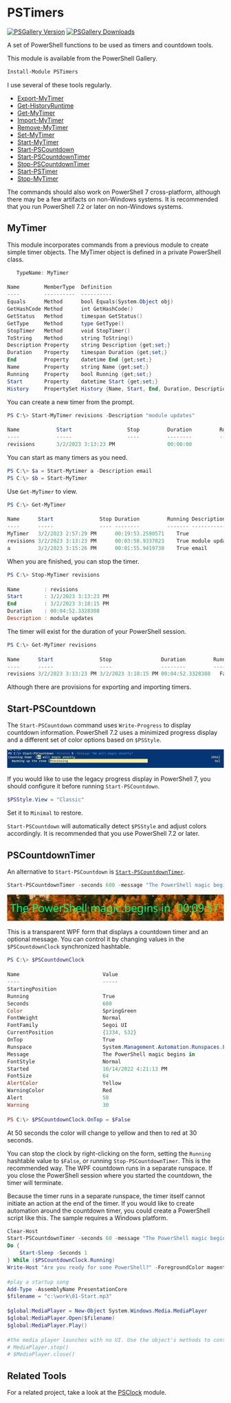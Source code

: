 # PSTimers

[![PSGallery Version](https://img.shields.io/powershellgallery/v/PSTimers.png?style=for-the-badge&label=PowerShell%20Gallery)](https://www.powershellgallery.com/packages/PSTimers/) [![PSGallery Downloads](https://img.shields.io/powershellgallery/dt/PSTimers.png?style=for-the-badge&label=Downloads)](https://www.powershellgallery.com/packages/PSTimers/)

A set of PowerShell functions to be used as timers and countdown tools.

This module is available from the PowerShell Gallery.

```powershell
Install-Module PSTimers
```

I use several of these tools regularly.

* [Export-MyTimer](Docs/Export-MyTimer.md)
* [Get-HistoryRuntime](Docs/Get-HistoryRuntime.md)
* [Get-MyTimer](Docs/Get-MyTimer.md)
* [Import-MyTimer](Docs/Import-MyTimer.md)
* [Remove-MyTimer](Docs/Remove-MyTimer.md)
* [Set-MyTimer](Docs/Set-MyTimer.md)
* [Start-MyTimer](Docs/Start-MyTimer.md)
* [Start-PSCountdown](Docs/Start-PSCountdown.md)
* [Start-PSCountdownTimer](Docs/Start-PSCountdownTimer.md)
* [Stop-PSCountdownTimer](Docs/Stop-PSCountdownTimer.md)
* [Start-PSTimer](Docs/Start-PSTimer.md)
* [Stop-MyTimer](Docs/Stop-MyTimer.md)

The commands should also work on PowerShell 7 cross-platform, although there may be a few artifacts on non-Windows systems. It is recommended that you run PowerShell 7.2 or later on non-Windows systems.

## MyTimer

This module incorporates commands from a previous module to create simple timer objects. The MyTimer object is defined in a private PowerShell class.

```powershell
   TypeName: MyTimer

Name        MemberType  Definition
----        ----------  ----------
Equals      Method      bool Equals(System.Object obj)
GetHashCode Method      int GetHashCode()
GetStatus   Method      timespan GetStatus()
GetType     Method      type GetType()
StopTimer   Method      void StopTimer()
ToString    Method      string ToString()
Description Property    string Description {get;set;}
Duration    Property    timespan Duration {get;set;}
End         Property    datetime End {get;set;}
Name        Property    string Name {get;set;}
Running     Property    bool Running {get;set;}
Start       Property    datetime Start {get;set;}
History     PropertySet History {Name, Start, End, Duration, Description}
```

You can create a new timer from the prompt.

```powershell
PS C:\> Start-MyTimer revisions -Description "module updates"

Name            Start                  Stop         Duration         Running Description
----            -----                  ----         --------         ------- -----------
revisions       3/2/2023 3:13:23 PM                 00:00:00            True module updates
```

You can start as many timers as you need.

```powershell
PS C:\> $a = Start-Mytimer a -Description email
PS C:\> $b = Start-MyTimer
```

Use `Get-MyTimer` to view.

```powershell
PS C:\> Get-MyTimer

Name      Start               Stop Duration         Running Description
----      -----               ---- --------         ------- -----------
MyTimer   3/2/2023 2:57:29 PM      00:19:53.2590571    True
revisions 3/2/2023 3:13:23 PM      00:03:58.9337823    True module updates
a         3/2/2023 3:15:26 PM      00:01:55.9419730    True email
```

When you are finished, you can stop the timer.

```powershell
PS C:\> Stop-MyTimer revisions

Name        : revisions
Start       : 3/2/2023 3:13:23 PM
End         : 3/2/2023 3:18:15 PM
Duration    : 00:04:52.3328308
Description : module updates
```

The timer will exist for the duration of your PowerShell session.

```powershell
PS C:\> Get-MyTimer revisions

Name      Start               Stop                Duration         Running Description
----      -----               ----                --------         ------- -----------
revisions 3/2/2023 3:13:23 PM 3/2/2023 3:18:15 PM 00:04:52.3328308   False module updates
```

Although there are provisions for exporting and importing timers.

## Start-PSCountdown

The `Start-PSCountdown` command uses `Write-Progress` to display countdown information. PowerShell 7.2 uses a minimized progress display and a different set of color options based on `$PSStyle`.

![PS7 PSCountdown](images/ps7-pscountdown.png)

If you would like to use the legacy progress display in PowerShell 7, you should configure it before running `Start-PSCountdown`.

```powershell
$PSStyle.View = "Classic"
```

Set it to `Minimal` to restore.

`Start-PSCountdown` will automatically detect `$PSStyle` and adjust colors accordingly. It is recommended that you use PowerShell 7.2 or later.

## PSCountdownTimer

An alternative to `Start-PSCountdown` is [`Start-PSCountdownTimer`](Docs/Start-PSCountdownTimer.md).

```powershell
Start-PSCountdownTimer -seconds 600 -message "The PowerShell magic begins in " -FontSize 64 -Color SpringGreen -OnTop
```

![PSCountdownTimer](images/pscountdowntimer.png)

This is a transparent WPF form that displays a countdown timer and an optional message. You can control it by changing values in the `$PSCountdownClock` synchronized hashtable.

```powershell
PS C:\> $PSCountdownClock

Name                           Value
----                           -----
StartingPosition
Running                        True
Seconds                        600
Color                          SpringGreen
FontWeight                     Normal
FontFamily                     Segoi UI
CurrentPosition                {1334, 532}
OnTop                          True
Runspace                       System.Management.Automation.Runspaces.LocalRunspace
Message                        The PowerShell magic begins in
FontStyle                      Normal
Started                        10/14/2022 4:21:13 PM
FontSize                       64
AlertColor                     Yellow
WarningColor                   Red
Alert                          50
Warning                        30

PS C:\> $PSCountdownClock.OnTop = $False
```

At 50 seconds the color will change to yellow and then to red at 30 seconds.

You can stop the clock by right-clicking on the form, setting the `Running` hashtable value to `$False`, or running `Stop-PSCountdownTimer`. This is the recommended way. The WPF countdown runs in a separate runspace. If you close the PowerShell session where you started the countdown, the timer will terminate.

Because the timer runs in a separate runspace, the timer itself cannot initiate an action at the end of the timer. If you would like to create automation around the countdown timer, you could create a PowerShell script like this. The sample requires a Windows platform.

```powershell
Clear-Host
Start-PSCountdownTimer -seconds 60 -message "The PowerShell magic begins in " -FontSize 64 -Color SpringGreen
Do {
    Start-Sleep -Seconds 1
} While ($PSCountdownClock.Running)
Write-Host "Are you ready for some PowerShell?" -ForegroundColor magenta -BackgroundColor gray

#play a startup song
Add-Type -AssemblyName PresentationCore
$filename = "c:\work\01-Start.mp3"

$global:MediaPlayer = New-Object System.Windows.Media.MediaPlayer
$global:MediaPlayer.Open($filename)
$global:MediaPlayer.Play()

#the media player launches with no UI. Use the object's methods to control it.
# MediaPlayer.stop()
# $MediaPlayer.close()
```

## Related Tools

For a related project, take a look at the [PSClock](https://github.com/jdhitsolutions/PSClock) module.
